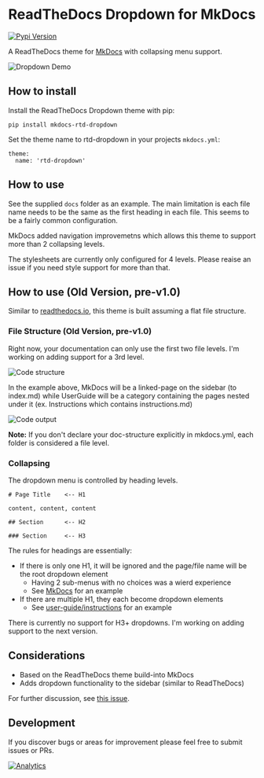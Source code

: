 ReadTheDocs Dropdown for MkDocs
=======================
[![Pypi Version][pypi-image]][pypi-link]

  [pypi-image]: http://img.shields.io/pypi/v/mkdocs-rtd-dropdown.svg
  [pypi-link]: https://pypi.python.org/pypi/mkdocs-rtd-dropdown

A ReadTheDocs theme for [MkDocs](http://www.mkdocs.org/) with collapsing menu support.

![Dropdown Demo](docs/img/example.png)


How to install
----------

Install the ReadTheDocs Dropdown theme with pip:

```
pip install mkdocs-rtd-dropdown
```

Set the theme name to rtd-dropdown in your projects `mkdocs.yml`:

```
theme:
  name: 'rtd-dropdown'
```


How to use
--------

See the supplied `docs` folder as an example. The main limitation is each file name needs to be the same as the
first heading in each file. This seems to be a fairly common configuration.

MkDocs added navigation improvemetns which allows this theme to support more than 2 collapsing levels.

The stylesheets are currently only configured for 4 levels. Please reaise an issue if you need style support for more than that.



How to use (Old Version, pre-v1.0)
----------

Similar to [readthedocs.io](https://docs.readthedocs.io/en/latest/), this theme is built
assuming a flat file structure.

### File Structure (Old Version, pre-v1.0)

Right now, your documentation can only use the first two file levels. I'm working on 
adding support for a 3rd level. 

![Code structure](docs/img/level-example.png)

In the example above, MkDocs will be a linked-page on the sidebar (to index.md) while UserGuide
will be a category containing the pages nested under it (ex. Instructions which contains instructions.md)

![Code output](docs/img/output-example.png)


**Note:** If you don't declare your doc-structure explicitly in mkdocs.yml, each folder is considered a file level.

### Collapsing

The dropdown menu is controlled by heading levels.

```
# Page Title    <-- H1

content, content, content

## Section      <-- H2

### Section     <-- H3
```

The rules for headings are essentially:

* If there is only one H1, it will be ignored and the page/file name will be the root dropdown element
  * Having 2 sub-menus with no choices was a wierd experience 
  * See [MkDocs](http://readthedocs.sheets.ch/) for an example
* If there are multiple H1, they each become dropdown elements
  * See [user-guide/instructions](http://readthedocs.sheets.ch/user-guide/instructions/) for an example

There is currently no support for H3+ dropdowns. I'm working on adding support to the next version.


Considerations
--------------

* Based on the ReadTheDocs theme build-into MkDocs
* Adds dropdown functionality to the sidebar (similar to ReadTheDocs)

For further discussion, see [this issue](https://github.com/mkdocs/mkdocs/issues/588#issuecomment-341931422).


Development
-----------

If you discover bugs or areas for improvement please feel free to submit issues or PRs.

<!-- Basic hit-counter, helps me decide which projects to dedicate time -->
[![Analytics](https://cjs-beacon.appspot.com/UA-10006093-3/github/cjsheets/mkdocs-rtd-dropdown?pixel)](https://github.com/cjsheets/mkdocs-rtd-dropdown)